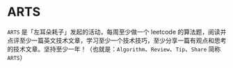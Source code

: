 # ARTS

`ARTS` 是「左耳朵耗子」发起的活动，每周至少做一个 leetcode 的算法题，阅读并点评至少一篇英文技术文章，学习至少一个技术技巧，至少分享一篇有观点和思考的技术文章。坚持至少一年！（也就是：`Algorithm`、`Review`、`Tip`、`Share` 简称 `ARTS`）
